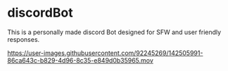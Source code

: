 # discordBot
 This is a personally made discord Bot designed for SFW and user friendly responses. 


https://user-images.githubusercontent.com/92245269/142505991-86ca643c-b829-4d96-8c35-e849d0b35965.mov

